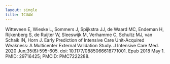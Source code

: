 ```yaml
---
layout: single
title: ICUAW
---
```


Witteveen E, Wieske L, Sommers J, Spijkstra JJ, de Waard MC, Endeman H, Rijkenberg S, de Ruijter W, Sleeswijk M, Verhamme C, Schultz MJ, van Schaik IN, Horn J. Early Prediction of Intensive Care Unit-Acquired Weakness: A Multicenter External Validation Study. J Intensive Care Med. 2020 Jun;35(6):595-605. doi: 10.1177/0885066618771001. Epub 2018 May 1. PMID: 29716425; PMCID: PMC7222288.
